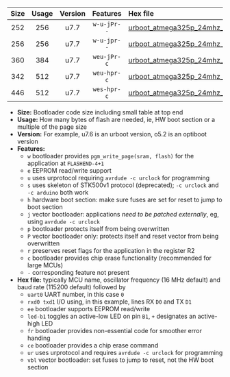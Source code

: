 |Size|Usage|Version|Features|Hex file|
|:-:|:-:|:-:|:-:|:--|
|252|256|u7.7|`w-u-jPr--`|[urboot_atmega325p_24mhz_1000000bps_uart0_rxe0_txe1_led+b5_ur_vbl.hex](https://raw.githubusercontent.com/stefanrueger/urboot.hex/main/cores/megacore/atmega325p/fcpu_24mhz/1000000_bps/urboot_atmega325p_24mhz_1000000bps_uart0_rxe0_txe1_led+b5_ur_vbl.hex)|
|256|256|u7.7|`w-u-jpr--`|[urboot_atmega325p_24mhz_1000000bps_uart0_rxe0_txe1_led+b5_fr_ur_vbl.hex](https://raw.githubusercontent.com/stefanrueger/urboot.hex/main/cores/megacore/atmega325p/fcpu_24mhz/1000000_bps/urboot_atmega325p_24mhz_1000000bps_uart0_rxe0_txe1_led+b5_fr_ur_vbl.hex)|
|360|384|u7.7|`weu-jPr-c`|[urboot_atmega325p_24mhz_1000000bps_uart0_rxe0_txe1_ee_led+b5_fr_ce_ur_vbl.hex](https://raw.githubusercontent.com/stefanrueger/urboot.hex/main/cores/megacore/atmega325p/fcpu_24mhz/1000000_bps/urboot_atmega325p_24mhz_1000000bps_uart0_rxe0_txe1_ee_led+b5_fr_ce_ur_vbl.hex)|
|342|512|u7.7|`weu-hpr-c`|[urboot_atmega325p_24mhz_1000000bps_uart0_rxe0_txe1_ee_led+b5_fr_ce_ur.hex](https://raw.githubusercontent.com/stefanrueger/urboot.hex/main/cores/megacore/atmega325p/fcpu_24mhz/1000000_bps/urboot_atmega325p_24mhz_1000000bps_uart0_rxe0_txe1_ee_led+b5_fr_ce_ur.hex)|
|446|512|u7.7|`wes-hpr-c`|[urboot_atmega325p_24mhz_1000000bps_uart0_rxe0_txe1_ee_led+b5_fr_ce.hex](https://raw.githubusercontent.com/stefanrueger/urboot.hex/main/cores/megacore/atmega325p/fcpu_24mhz/1000000_bps/urboot_atmega325p_24mhz_1000000bps_uart0_rxe0_txe1_ee_led+b5_fr_ce.hex)|

- **Size:** Bootloader code size including small table at top end
- **Usage:** How many bytes of flash are needed, ie, HW boot section or a multiple of the page size
- **Version:** For example, u7.6 is an urboot version, o5.2 is an optiboot version
- **Features:**
  + `w` bootloader provides `pgm_write_page(sram, flash)` for the application at `FLASHEND-4+1`
  + `e` EEPROM read/write support
  + `u` uses urprotocol requiring `avrdude -c urclock` for programming
  + `s` uses skeleton of STK500v1 protocol (deprecated); `-c urclock` and `-c arduino` both work
  + `h` hardware boot section: make sure fuses are set for reset to jump to boot section
  + `j` vector bootloader: applications *need to be patched externally*, eg, using `avrdude -c urclock`
  + `p` bootloader protects itself from being overwritten
  + `P` vector bootloader only: protects itself and reset vector from being overwritten
  + `r` preserves reset flags for the application in the register R2
  + `c` bootloader provides chip erase functionality (recommended for large MCUs)
  + `-` corresponding feature not present
- **Hex file:** typically MCU name, oscillator frequency (16 MHz default) and baud rate (115200 default) followed by
  + `uart0` UART number, in this case `0`
  + `rxd0 txd1` I/O using, in this example, lines RX `D0` and TX `D1`
  + `ee` bootloader supports EEPROM read/write
  + `led-b1` toggles an active-low LED on pin `B1`, `+` designates an active-high LED
  + `fr` bootloader provides non-essential code for smoother error handing
  + `ce` bootloader provides a chip erase command
  + `ur` uses urprotocol and requires `avrdude -c urclock` for programming
  + `vbl` vector bootloader: set fuses to jump to reset, not the HW boot section
